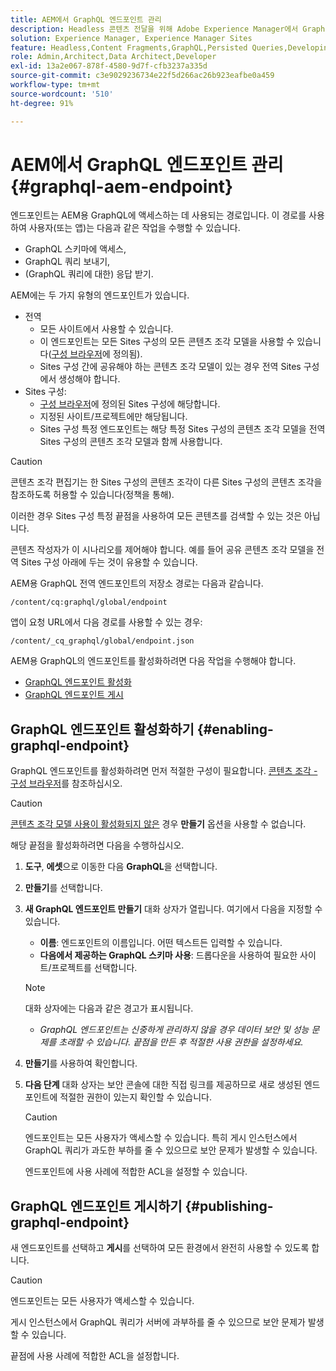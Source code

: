 ```yaml
---
title: AEM에서 GraphQL 엔드포인트 관리
description: Headless 콘텐츠 전달을 위해 Adobe Experience Manager에서 GraphQL 엔드포인트를 관리하는 방법에 대해 알아봅니다.
solution: Experience Manager, Experience Manager Sites
feature: Headless,Content Fragments,GraphQL,Persisted Queries,Developing
role: Admin,Architect,Data Architect,Developer
exl-id: 13a2e067-878f-4580-9d7f-cfb3237a335d
source-git-commit: c3e9029236734e22f5d266ac26b923eafbe0a459
workflow-type: tm+mt
source-wordcount: '510'
ht-degree: 91%

---
```


# AEM에서 GraphQL 엔드포인트 관리 {#graphql-aem-endpoint}

엔드포인트는 AEM용 GraphQL에 액세스하는 데 사용되는 경로입니다. 이 경로를 사용하여 사용자(또는 앱)는 다음과 같은 작업을 수행할 수 있습니다.

* GraphQL 스키마에 액세스,
* GraphQL 쿼리 보내기,
* (GraphQL 쿼리에 대한) 응답 받기.

AEM에는 두 가지 유형의 엔드포인트가 있습니다.

* 전역
   * 모든 사이트에서 사용할 수 있습니다.
   * 이 엔드포인트는 모든 Sites 구성의 모든 콘텐츠 조각 모델을 사용할 수 있습니다([구성 브라우저](/help/assets/content-fragments/content-fragments-configuration-browser.md#enable-content-fragment-functionality-in-configuration-browser)에 정의됨).
   * Sites 구성 간에 공유해야 하는 콘텐츠 조각 모델이 있는 경우 전역 Sites 구성에서 생성해야 합니다.
* Sites 구성:
   * [구성 브라우저](/help/assets/content-fragments/content-fragments-configuration-browser.md#enable-content-fragment-functionality-in-configuration-browser)에 정의된 Sites 구성에 해당합니다.
   * 지정된 사이트/프로젝트에만 해당됩니다.
   * Sites 구성 특정 엔드포인트는 해당 특정 Sites 구성의 콘텐츠 조각 모델을 전역 Sites 구성의 콘텐츠 조각 모델과 함께 사용합니다.

>[!CAUTION]
>
>콘텐츠 조각 편집기는 한 Sites 구성의 콘텐츠 조각이 다른 Sites 구성의 콘텐츠 조각을 참조하도록 허용할 수 있습니다(정책을 통해).
>
>이러한 경우 Sites 구성 특정 끝점을 사용하여 모든 콘텐츠를 검색할 수 있는 것은 아닙니다.
>
>콘텐츠 작성자가 이 시나리오를 제어해야 합니다. 예를 들어 공유 콘텐츠 조각 모델을 전역 Sites 구성 아래에 두는 것이 유용할 수 있습니다.

AEM용 GraphQL 전역 엔드포인트의 저장소 경로는 다음과 같습니다.

`/content/cq:graphql/global/endpoint`

앱이 요청 URL에서 다음 경로를 사용할 수 있는 경우:

`/content/_cq_graphql/global/endpoint.json`

AEM용 GraphQL의 엔드포인트를 활성화하려면 다음 작업을 수행해야 합니다.

* [GraphQL 엔드포인트 활성화](#enabling-graphql-endpoint)
* [GraphQL 엔드포인트 게시](#publishing-graphql-endpoint)

## GraphQL 엔드포인트 활성화하기 {#enabling-graphql-endpoint}

GraphQL 엔드포인트를 활성화하려면 먼저 적절한 구성이 필요합니다. [콘텐츠 조각 - 구성 브라우저](/help/assets/content-fragments/content-fragments-configuration-browser.md)를 참조하십시오.

>[!CAUTION]
>
>[콘텐츠 조각 모델 사용이 활성화되지 않은](/help/assets/content-fragments/content-fragments-configuration-browser.md) 경우 **만들기** 옵션을 사용할 수 없습니다.

해당 끝점을 활성화하려면 다음을 수행하십시오.

1. **도구**, **에셋**&#x200B;으로 이동한 다음 **GraphQL**&#x200B;을 선택합니다.
1. **만들기**&#x200B;를 선택합니다.
1. **새 GraphQL 엔드포인트 만들기** 대화 상자가 열립니다. 여기에서 다음을 지정할 수 있습니다.
   * **이름**: 엔드포인트의 이름입니다. 어떤 텍스트든 입력할 수 있습니다.
   * **다음에서 제공하는 GraphQL 스키마 사용**: 드롭다운을 사용하여 필요한 사이트/프로젝트를 선택합니다.

   >[!NOTE]
   >
   >대화 상자에는 다음과 같은 경고가 표시됩니다.
   >
   >* *GraphQL 엔드포인트는 신중하게 관리하지 않을 경우 데이터 보안 및 성능 문제를 초래할 수 있습니다. 끝점을 만든 후 적절한 사용 권한을 설정하세요.*

1. **만들기**&#x200B;를 사용하여 확인합니다.
1. **다음 단계** 대화 상자는 보안 콘솔에 대한 직접 링크를 제공하므로 새로 생성된 엔드포인트에 적절한 권한이 있는지 확인할 수 있습니다.

   >[!CAUTION]
   >
   >엔드포인트는 모든 사용자가 액세스할 수 있습니다. 특히 게시 인스턴스에서 GraphQL 쿼리가 과도한 부하를 줄 수 있으므로 보안 문제가 발생할 수 있습니다.
   >
   >엔드포인트에 사용 사례에 적합한 ACL을 설정할 수 있습니다.

## GraphQL 엔드포인트 게시하기 {#publishing-graphql-endpoint}

새 엔드포인트를 선택하고 **게시**&#x200B;를 선택하여 모든 환경에서 완전히 사용할 수 있도록 합니다.

>[!CAUTION]
>
>엔드포인트는 모든 사용자가 액세스할 수 있습니다.
>
>게시 인스턴스에서 GraphQL 쿼리가 서버에 과부하를 줄 수 있으므로 보안 문제가 발생할 수 있습니다.
>
>끝점에 사용 사례에 적합한 ACL을 설정합니다.
